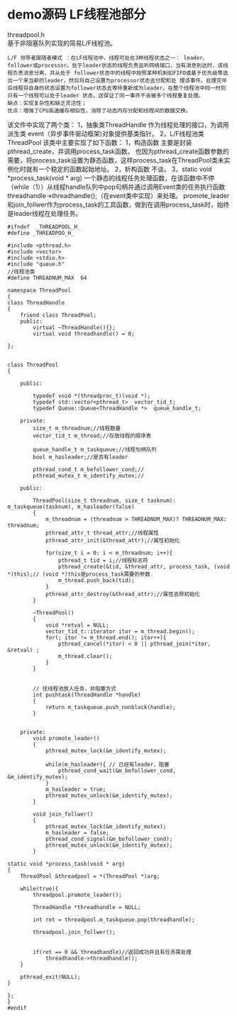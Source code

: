 demo源码  LF线程池部分
=====================================
threadpool.h    
基于非阻塞队列实现的简易L/F线程池。
```
L/F 领导者跟随者模式 ：在LF线程池中，线程可处在3种线程状态之一： leader、follower或processor。处于leader状态的线程负责监听网络端口，当有消息到达时，该线程负责消息分离，并从处于 follower状态中的线程中按照某种机制如FIFO或基于优先级等选出一个来当新的leader，然后将自己设置为processor状态去分配和处 理该事件。处理完毕后线程将自身的状态设置为follower状态去等待重新成为leader。在整个线程池中同一时刻只有一个线程可以处于leader 状态，这保证了同一事件不会被多个线程重复处理。 
缺点：实现复杂性和缺乏灵活性； 
优点：增强了CPU高速缓存相似性，消除了动态内存分配和线程间的数据交换。 
```
该文件中实现了两个类：
1，抽象类ThreadHandle
作为线程处理的接口，为调用派生类 event（异步事件驱动框架)对象提供基类指针。
2，L/F线程池类ThreadPool
该类中主要实现了如下函数：
1，构造函数
主要是封装pthread_create，并调用process_task函数。
也因为pthread_create函数参数的需要，将process_task设置为静态函数，这样process_task在ThreadPool类未实例化时就有一个稳定的函数起始地址。
2，析构函数
不谈。
3，static void *process_task(void * arg)
一个静态的线程任务处理函数，在该函数中不停（while（1））从线程handle队列中pop句柄并通过调用Event类的任务执行函数threadhandle->threadhandle();（在event类中实现）来处理。
promote_leader和join_follwer作为process_task的工具函数，做到在调用process_task时，始终是leader线程在处理任务。


```
#ifndef  _THREADPOOL_H_
#define _THREADPOO_H_

#include <pthread.h>
#include <vector>
#include <stdio.h>
#include "queue.h"
//线程池类
#define THREADNUM_MAX  64

namespace ThreadPool
{
class ThreadHandle
{
	friend class ThreadPool;
	public:
		virtual ~ThreadHandle(){};
		virtual void threadhandle() = 0;

};


class ThreadPool
{
	
	public:

		typedef void *(threadproc_t)(void *);
		typedef std::vector<pthread_t>  vector_tid_t;
		typedef Queue::Queue<ThreadHandle *>  queue_handle_t;
		
	private:
		size_t m_threadnum;//线程数量
		vector_tid_t m_thread;//存放线程的顺序表

		queue_handle_t m_taskqueue;//线程句柄队列
		bool m_hasleader;//是否有leader

		pthread_cond_t m_befollower_cond;//
		pthread_mutex_t m_identify_mutex;//

	public:

		ThreadPool(size_t threadnum, size_t tasknum): m_taskqueue(tasknum), m_hasleader(false)
		{
			m_threadnum = (threadnum > THREADNUM_MAX)? THREADNUM_MAX: threadnum;
			pthread_attr_t thread_attr;//线程属性
			pthread_attr_init(&thread_attr);//属性初始化

			for(size_t i = 0; i < m_threadnum; i++){
				pthread_t tid = i;//线程标志符
				pthread_create(&tid, &thread_attr, process_task, (void *)this);// (void *)this是process_task需要的参数
				m_thread.push_back(tid);
			}
			pthread_attr_destroy(&thread_attr);//属性去除初始化
		}

		~ThreadPool()
		{
			void *retval = NULL;
			vector_tid_t::iterator itor = m_thread.begin();
			for(; itor != m_thread.end(); itor++){
				pthread_cancel(*itor) < 0 || pthread_join(*itor, &retval) ;
				m_thread.clear();
			}
		}


        // 往线程池放入任务，非阻塞方式
		int pushtask(ThreadHandle *handle)
		{
			return m_taskqueue.push_nonblock(handle);
		}


	private:
		void promote_leader()
		{
	 		pthread_mutex_lock(&m_identify_mutex);

			while(m_hasleader){	// 已经有leader，阻塞
		 		pthread_cond_wait(&m_befollower_cond, &m_identify_mutex);
			}
			m_hasleader = true;
			pthread_mutex_unlock(&m_identify_mutex);
		}

		void join_follwer()
		{
			pthread_mutex_lock(&m_identify_mutex);
			m_hasleader = false;
			pthread_cond_signal(&m_befollower_cond);
			pthread_mutex_unlock(&m_identify_mutex);
		}

static void *process_task(void * arg)
{
	ThreadPool &threadpool = *(ThreadPool *)arg;

	while(true){
		threadpool.promote_leader();	

		ThreadHandle *threadhandle = NULL;

		int ret = threadpool.m_taskqueue.pop(threadhandle);

		threadpool.join_follwer();		


		if(ret == 0 && threadhandle)//返回成功并且有任务需处理
			threadhandle->threadhandle();
	}	

	pthread_exit(NULL);
}

};
}
#endif
```